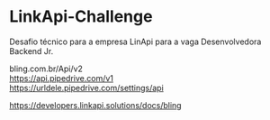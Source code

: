 # LinkApi-Challenge
Desafio técnico para a empresa LinApi para a vaga Desenvolvedora Backend Jr.

bling.com.br/Api/v2 </br>
https://api.pipedrive.com/v1 </br>
https://urldele.pipedrive.com/settings/api </br>

https://developers.linkapi.solutions/docs/bling
